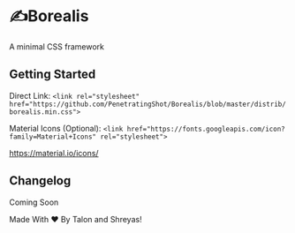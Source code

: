 # ✍️Borealis
A minimal CSS framework

## Getting Started
Direct Link: `<link rel="stylesheet" href="https://github.com/PenetratingShot/Borealis/blob/master/distrib/borealis.min.css">`

 Material Icons (Optional): `<link href="https://fonts.googleapis.com/icon?family=Material+Icons" rel="stylesheet">` 

https://material.io/icons/

## Changelog
Coming Soon

Made With ❤️ By Talon and Shreyas!
